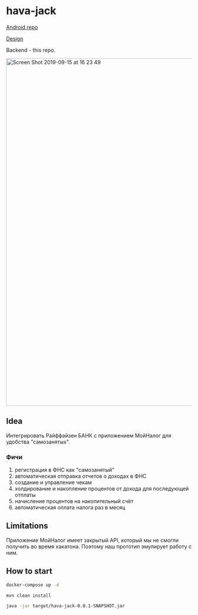 # hava-jack

[Android repo](https://github.com/Jeaced/javahack)

[Design](https://figma.com/file/ZZ5f0pw1rQ0WbKiLWPAqBP/Design)

Backend - this repo.

<img width="943" alt="Screen Shot 2019-09-15 at 16 23 49" src="https://user-images.githubusercontent.com/7482065/64922220-51175400-d7d5-11e9-81a6-0721162aba7c.png">

## Idea

Интегрировать Райффайзен БАНК с приложением МойНалог для удобства "самозанятых".

### Фичи

1) регистрация в ФНС как "самозанятый"
2) автоматическая отправка отчетов о доходах в ФНС
3) создание и управление чекам
4) холдирование и накопление процентов от дохода для последующей отплаты
5) начисление процентов на накопительный счёт
6) автоматическая оплата налога раз в месяц

## Limitations

Приложение МойНалог имеет закрытый API, который мы не смогли получить во время хакатона. Поэтому наш прототип эмулирует работу с ним.

## How to start

```bash
docker-compose up -d

mvn clean install

java -jar target/hava-jack-0.0.1-SNAPSHOT.jar
```

